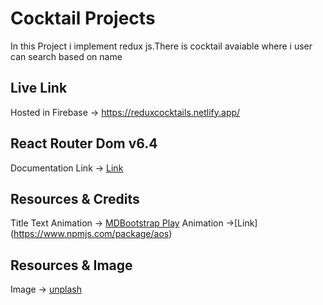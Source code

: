 # Cocktail Projects

In this Project i implement redux js.There is cocktail avaiable where i user can search based on name

## Live Link
Hosted in Firebase -> https://reduxcocktails.netlify.app/


 
## React Router Dom v6.4 
Documentation Link -> [Link](https://reactrouter.com/en/main/start/overview)

 
 

## Resources & Credits

Title Text Animation -> [MDBootstrap Play](https://mdbootstrap.com)
Animation ->[Link] (https://www.npmjs.com/package/aos)
 
 
## Resources & Image 
Image -> [unplash](https://unsplash.com/)
 

